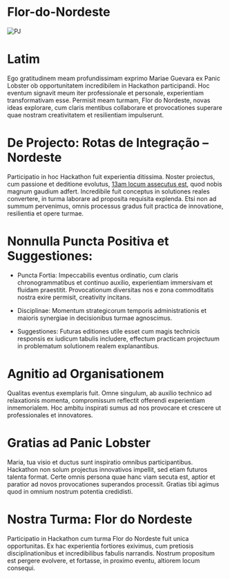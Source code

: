 # Flor-do-Nordeste

![PJ](https://github.com/user-attachments/assets/c10c938c-47fa-42f1-8860-4c7f5b48cbcb)




# Latim


Ego gratitudinem meam profundissimam exprimo Mariae Guevara ex Panic Lobster ob opportunitatem incredibilem in Hackathon participandi. Hoc eventum signavit meum iter professionale et personale, experientiam transformativam esse. Permisit meam turmam, Flor do Nordeste, novas ideas explorare, cum claris mentibus collaborare et provocationes superare quae nostram creativitatem et resilientiam impulserunt.

# De Projecto: Rotas de Integração – Nordeste

Participatio in hoc Hackathon fuit experientia ditissima. Noster proiectus, cum passione et deditione evolutus, [13am locum assecutus est](https://repositorio.enap.gov.br/jspui/bitstream/1/8037/6/Resultado%20Final%20Impulso%20Regional%20Hackathon%20Comunicado_25.pdf), quod nobis magnum gaudium adfert. Incredibile fuit conceptus in solutiones reales convertere, in turma laborare ad proposita requisita explenda. Etsi non ad summum pervenimus, omnis processus gradus fuit practica de innovatione, resilientia et opere turmae.

# Nonnulla Puncta Positiva et Suggestiones:

- Puncta Fortia: Impeccabilis eventus ordinatio, cum claris chronogrammatibus et continuo auxilio, experientiam immersivam et fluidam praestitit. Provocationum diversitas nos e zona commoditatis nostra exire permisit, creativity incitans.

- Disciplinae: Momentum strategicorum temporis administrationis et maioris synergiae in decisionibus turmae agnoscimus.

- Suggestiones: Futuras editiones utile esset cum magis technicis responsis ex iudicum tabulis includere, effectum practicam projectuum in problematum solutionem realem explanantibus.
    
# Agnitio ad Organisationem
Qualitas eventus exemplaris fuit. Omne singulum, ab auxilio technico ad relaxationis momenta, compromissum reflectit offerendi experientiam inmemorialem. Hoc ambitu inspirati sumus ad nos provocare et crescere ut professionales et innovatores.

# Gratias ad Panic Lobster
Maria, tua visio et ductus sunt inspiratio omnibus participantibus. Hackathon non solum projectus innovativos impellit, sed etiam futuros talenta format. Certe omnis persona quae hanc viam secuta est, aptior et paratior ad novos provocationes 
superandos processit. Gratias tibi agimus quod in omnium nostrum potentia credidisti.

# Nostra Turma: Flor do Nordeste
Participatio in Hackathon cum turma Flor do Nordeste fuit unica opportunitas. Ex hac experientia fortiores exivimus, cum pretiosis disciplinationibus et incredibilibus fabulis narrandis. Nostrum propositum est pergere evolvere, et fortasse, in proximo eventu, altiorem locum consequi.
